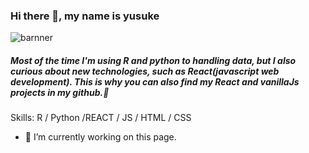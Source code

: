 


### Hi there 👋, my name is yusuke
![barnner](https://user-images.githubusercontent.com/66249668/114358036-6ae56c80-9bad-11eb-8e1e-5b9bff4e7925.jpg)


##### Most of the time I'm using R and python to handling data, but I also curious about new technologies, such as React(javascript web development). This is why you can also find my React and vanillaJs projects in my github.👋

Skills: R / Python /REACT / JS / HTML / CSS 

- 🔭 I’m currently working on this page. 


